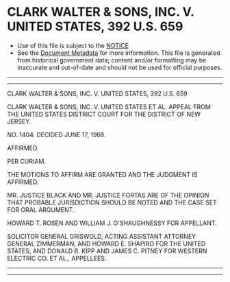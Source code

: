 ---
---

# CLARK WALTER & SONS, INC. V. UNITED STATES, 392 U.S. 659

* Use of this file is subject to the [NOTICE](https://github.com/publicdocs/notice/blob/master/NOTICE)
* See the [Document Metadata](../../../) for more information.
  This file is generated from historical government data; content and/or formatting may be inaccurate and out-of-date and should not be used for official purposes.

----------
----------

CLARK WALTER & SONS, INC. V. UNITED STATES, 392 U.S. 659

CLARK WALTER & SONS, INC. V. UNITED STATES ET AL. APPEAL FROM THE UNITED STATES DISTRICT COURT FOR THE DISTRICT OF NEW JERSEY.

NO. 1404.  DECIDED JUNE 17, 1968.

AFFIRMED.

PER CURIAM.

THE MOTIONS TO AFFIRM ARE GRANTED AND THE JUDGMENT IS AFFIRMED.

MR. JUSTICE BLACK AND MR. JUSTICE FORTAS ARE OF THE OPINION THAT PROBABLE JURISDICTION SHOULD BE NOTED AND THE CASE SET FOR ORAL ARGUMENT.

HOWARD T. ROSEN AND WILLIAM J. O'SHAUGHNESSY FOR APPELLANT.

SOLICITOR GENERAL GRISWOLD, ACTING ASSISTANT ATTORNEY GENERAL ZIMMERMAN, AND HOWARD E. SHAPIRO FOR THE UNITED STATES, AND DONALD B. KIPP AND JAMES C. PITNEY FOR WESTERN ELECTRIC CO. ET AL., APPELLEES.


----------
----------

